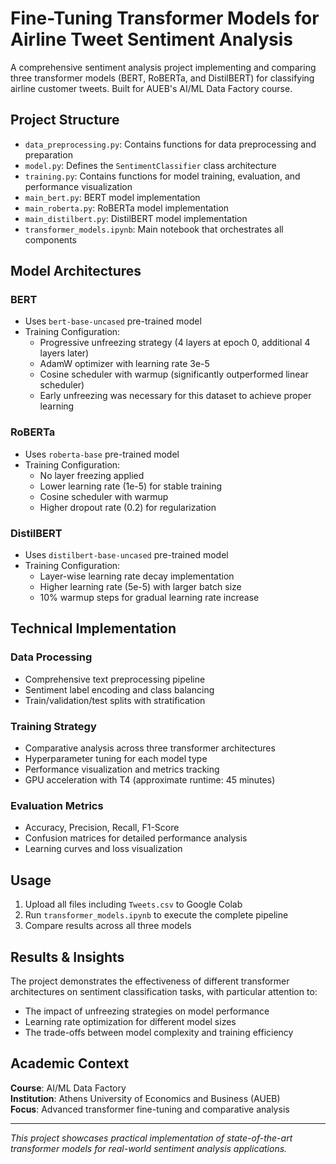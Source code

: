 # Fine-Tuning Transformer Models for Airline Tweet Sentiment Analysis

A comprehensive sentiment analysis project implementing and comparing three transformer models (BERT, RoBERTa, and DistilBERT) for classifying airline customer tweets. Built for AUEB's AI/ML Data Factory course.

## Project Structure

- `data_preprocessing.py`: Contains functions for data preprocessing and preparation
- `model.py`: Defines the `SentimentClassifier` class architecture
- `training.py`: Contains functions for model training, evaluation, and performance visualization
- `main_bert.py`: BERT model implementation
- `main_roberta.py`: RoBERTa model implementation  
- `main_distilbert.py`: DistilBERT model implementation
- `transformer_models.ipynb`: Main notebook that orchestrates all components

## Model Architectures

### BERT
- Uses `bert-base-uncased` pre-trained model
- Training Configuration:
  - Progressive unfreezing strategy (4 layers at epoch 0, additional 4 layers later)
  - AdamW optimizer with learning rate 3e-5
  - Cosine scheduler with warmup (significantly outperformed linear scheduler)
  - Early unfreezing was necessary for this dataset to achieve proper learning

### RoBERTa 
- Uses `roberta-base` pre-trained model
- Training Configuration:
  - No layer freezing applied
  - Lower learning rate (1e-5) for stable training
  - Cosine scheduler with warmup
  - Higher dropout rate (0.2) for regularization

### DistilBERT 
- Uses `distilbert-base-uncased` pre-trained model
- Training Configuration:
  - Layer-wise learning rate decay implementation
  - Higher learning rate (5e-5) with larger batch size
  - 10% warmup steps for gradual learning rate increase

## Technical Implementation

### Data Processing
- Comprehensive text preprocessing pipeline
- Sentiment label encoding and class balancing
- Train/validation/test splits with stratification

### Training Strategy
- Comparative analysis across three transformer architectures
- Hyperparameter tuning for each model type
- Performance visualization and metrics tracking
- GPU acceleration with T4 (approximate runtime: 45 minutes)

### Evaluation Metrics
- Accuracy, Precision, Recall, F1-Score
- Confusion matrices for detailed performance analysis
- Learning curves and loss visualization

## Usage

1. Upload all files including `Tweets.csv` to Google Colab
2. Run `transformer_models.ipynb` to execute the complete pipeline
3. Compare results across all three models

## Results & Insights

The project demonstrates the effectiveness of different transformer architectures on sentiment classification tasks, with particular attention to:
- The impact of unfreezing strategies on model performance
- Learning rate optimization for different model sizes
- The trade-offs between model complexity and training efficiency

## Academic Context
**Course**: AI/ML Data Factory  
**Institution**: Athens University of Economics and Business (AUEB)  
**Focus**: Advanced transformer fine-tuning and comparative analysis

---

*This project showcases practical implementation of state-of-the-art transformer models for real-world sentiment analysis applications.*
